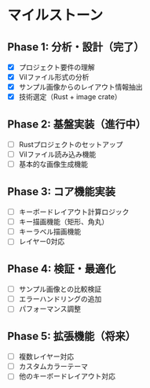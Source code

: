 # マイルストーン

## Phase 1: 分析・設計（完了）
- [x] プロジェクト要件の理解
- [x] Vilファイル形式の分析
- [x] サンプル画像からのレイアウト情報抽出
- [x] 技術選定（Rust + image crate）

## Phase 2: 基盤実装（進行中）
- [ ] Rustプロジェクトのセットアップ
- [ ] Vilファイル読み込み機能
- [ ] 基本的な画像生成機能

## Phase 3: コア機能実装
- [ ] キーボードレイアウト計算ロジック
- [ ] キー描画機能（矩形、角丸）
- [ ] キーラベル描画機能
- [ ] レイヤー0対応

## Phase 4: 検証・最適化
- [ ] サンプル画像との比較検証
- [ ] エラーハンドリングの追加
- [ ] パフォーマンス調整

## Phase 5: 拡張機能（将来）
- [ ] 複数レイヤー対応
- [ ] カスタムカラーテーマ
- [ ] 他のキーボードレイアウト対応